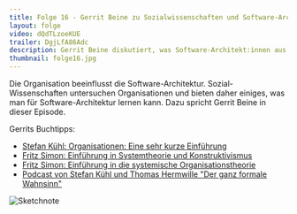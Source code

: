 ```yaml
---
title: Folge 16 - Gerrit Beine zu Sozialwissenschaften und Software-Architektur
layout: folge
video: dQdTLzoeKUE
trailer: DgjLfA86Adc
description: Gerrit Beine diskutiert, was Software-Architekt:innen aus den Sozialwissenschaften lernen können
thumbnail: folge16.jpg
---
```


Die Organisation beeinflusst die
Software-Architektur. Sozial-Wissenschaften untersuchen Organisationen
und bieten daher einiges, was man für Software-Architektur lernen
kann. Dazu spricht Gerrit Beine in dieser Episode.

Gerrits Buchtipps: 

* [Stefan Kühl: Organisationen: Eine sehr kurze Einführung](https://www.goodreads.com/book/show/19286163-organisationen)
* [Fritz Simon: Einführung in Systemtheorie und Konstruktivismus](https://www.goodreads.com/book/show/1796959.Einf_hrung_In_Systemtheorie_Und_Konstruktivismus)
* [Fritz Simon: Einführung in die systemische Organisationstheorie](https://www.goodreads.com/book/show/5325490-einf-hrung-in-die-systemische-organisationstheorie)
* [Podcast von Stefan Kühl und Thomas Hermwille "Der ganz formale Wahnsinn"](https://anchor.fm/wahnsinn)

![Sketchnote](folge16.png "Sketchnote")
